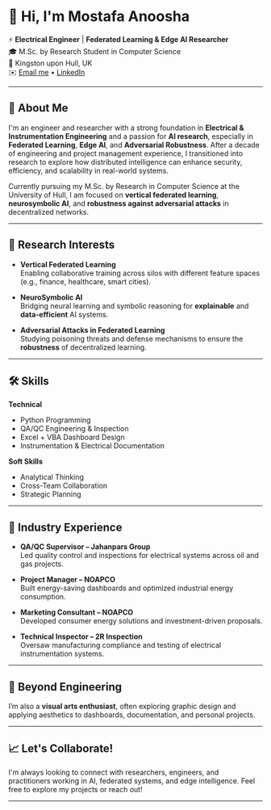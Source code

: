 # 👋 Hi, I'm Mostafa Anoosha

⚡️ **Electrical Engineer** | **Federated Learning & Edge AI Researcher**  
🎓 M.Sc. by Research Student in Computer Science  
📍 Kingston upon Hull, UK  
✉️ [Email me](mailto:mostafa.anoosha@gmail.com) • [LinkedIn](https://www.linkedin.com/in/mostafa-anoosha/)

---

## 🧠 About Me

I'm an engineer and researcher with a strong foundation in **Electrical & Instrumentation Engineering** and a passion for **AI research**, especially in **Federated Learning**, **Edge AI**, and **Adversarial Robustness**. After a decade of engineering and project management experience, I transitioned into research to explore how distributed intelligence can enhance security, efficiency, and scalability in real-world systems.

Currently pursuing my M.Sc. by Research in Computer Science at the University of Hull, I am focused on **vertical federated learning**, **neurosymbolic AI**, and **robustness against adversarial attacks** in decentralized networks.

---

## 🔬 Research Interests

- **Vertical Federated Learning**  
  Enabling collaborative training across silos with different feature spaces (e.g., finance, healthcare, smart cities).

- **NeuroSymbolic AI**  
  Bridging neural learning and symbolic reasoning for **explainable** and **data-efficient** AI systems.

- **Adversarial Attacks in Federated Learning**  
  Studying poisoning threats and defense mechanisms to ensure the **robustness** of decentralized learning.

---

## 🛠️ Skills

**Technical**  
- Python Programming  
- QA/QC Engineering & Inspection  
- Excel + VBA Dashboard Design  
- Instrumentation & Electrical Documentation  

**Soft Skills**  
- Analytical Thinking  
- Cross-Team Collaboration  
- Strategic Planning  

---

## 💼 Industry Experience

- **QA/QC Supervisor – Jahanpars Group**  
  Led quality control and inspections for electrical systems across oil and gas projects.

- **Project Manager – NOAPCO**  
  Built energy-saving dashboards and optimized industrial energy consumption.

- **Marketing Consultant – NOAPCO**  
  Developed consumer energy solutions and investment-driven proposals.

- **Technical Inspector – 2R Inspection**  
  Oversaw manufacturing compliance and testing of electrical instrumentation systems.

---

## 🎨 Beyond Engineering

I’m also a **visual arts enthusiast**, often exploring graphic design and applying aesthetics to dashboards, documentation, and personal projects.

---

## 📈 Let's Collaborate!

I'm always looking to connect with researchers, engineers, and practitioners working in AI, federated systems, and edge intelligence. Feel free to explore my projects or reach out!

---

